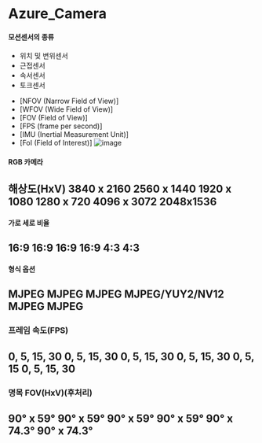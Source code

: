 # Azure_Camera

#### 모션센서의 종류
  - 위치 및 변위센서
  - 근접센서
  - 속서센서
  - 토크센서

  + [NFOV (Narrow Field of View)]
  + [WFOV (Wide Field of View)]
  + [FOV (Field of View)]
  + [FPS (frame per second)]
  + [IMU (Inertial Measurement Unit)]
  + [FoI (Field of Interest)]
![image](https://user-images.githubusercontent.com/90364187/178386415-a93bc1f4-f564-4719-921a-dcd1a4da4401.png)

#### RGB 카메라
해상도(HxV) 3840  x 2160
2560  x 1440
1920  x 1080
1280  x 720
4096  x 3072
2048x1536
-----------------------
#### 가로 세로 비율 
16:9
16:9
16:9
16:9
4:3
4:3
---------------
#### 형식 옵션
MJPEG
MJPEG
MJPEG
MJPEG/YUY2/NV12 
MJPEG 
MJPEG
-------------------------
### 프레임 속도(FPS)
0, 5, 15, 30
0, 5, 15, 30
0, 5, 15, 30
0, 5, 15, 30
0, 5, 15
0, 5, 15, 30
------------------------
### 명목 FOV(HxV)(후처리)
90°  x 59°
90°  x 59°
90°  x 59°
90°  x 59°
90°  x  74.3°
90°  x  74.3°
-------------------------
